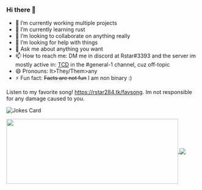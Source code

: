 ### Hi there 👋


- 🔭 I’m currently working multiple projects
- 🌱 I’m currently learning rust
- 👯 I’m looking to collaborate on anything really
- 🤔 I’m looking for help with things
- 💬 Ask me about anything you want
- 📫 How to reach me: DM me in discord at Rstar#3393 and the server im mostly active in: <a href="https://discord.gg/code">TCD</a> in the #general-1 channel, cuz off-topic 
- 😄 Pronouns: It>They/Them>any
- ⚡ Fun fact: ~~Facts are not fun~~ I am non binary :)

Listen to my favorite song! https://rstar284.tk/favsong. Im not responsible for any damage caused to you.

![Jokes Card](https://readme-jokes.vercel.app/api)

<a href="https://github.com/Rstar284/">
  <img width=450 height=170 align="center" src="https://github-readme-stats.vercel.app/api?username=Rstar284&theme=dark&show_icons=true&bg_color=0D1117&hide_border=true" />
</a>
<a href="https://github.com/Rstar284/">
  <img align="center" src="https://github-readme-stats.vercel.app/api/top-langs/?username=Rstar284&theme=dark&layout=compact&bg_color=0D1117&hide_border=true" />
</a>
